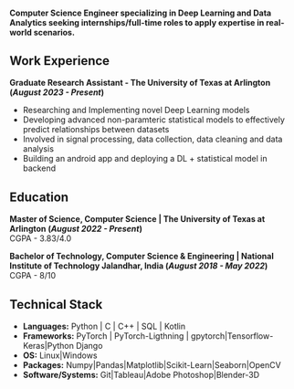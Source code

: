 #### Computer Science Engineer specializing in Deep Learning and Data Analytics seeking internships/full-time roles to apply expertise in real-world scenarios.

## Work Experience
**Graduate Research Assistant - The University of Texas at Arlington (_August 2023 - Present_)**
- Researching and Implementing novel Deep Learning models
- Developing advanced non-paramteric statistical models to effectively predict relationships between datasets
- Involved in signal processing, data collection, data cleaning and data analysis
- Building an android app and deploying a DL + statistical model in backend

## Education
**Master of Science, Computer Science | The University of Texas at Arlington (_August 2022 - Present_)**<br>
CGPA - 3.83/4.0

**Bachelor of Technology, Computer Science & Engineering | National Institute of Technology Jalandhar, India (_August 2018 - May 2022_)**<br>
CGPA - 8/10

## Technical Stack
* **Languages:** Python | C | C++ | SQL | Kotlin
* **Frameworks:** PyTorch | PyTorch-Ligthning | gpytorch|Tensorflow-Keras|Python Django
* **OS:** Linux|Windows
* **Packages:** Numpy|Pandas|Matplotlib|Scikit-Learn|Seaborn|OpenCV
* **Software/Systems:** Git|Tableau|Adobe Photoshop|Blender-3D




